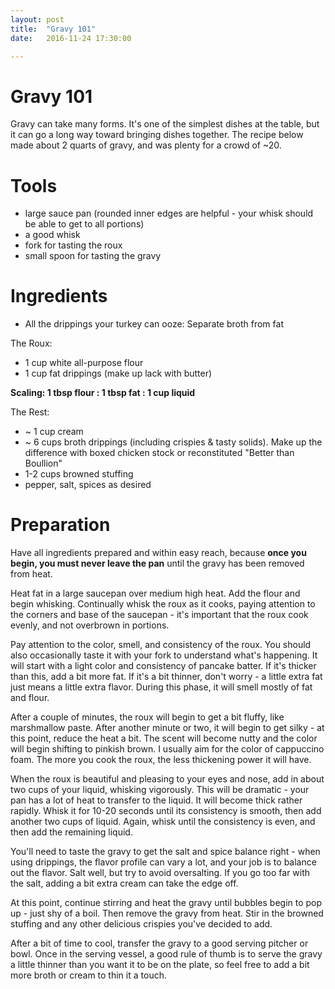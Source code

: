 ```yaml
---
layout: post
title:  "Gravy 101"
date:   2016-11-24 17:30:00

---
```

# Gravy 101

Gravy can take many forms.  It's one of the simplest dishes at the table, but it can go a long way toward bringing dishes together.  The recipe below made about 2 quarts of gravy, and was plenty for a crowd of ~20.

# Tools

* large sauce pan (rounded inner edges are helpful - your whisk should be able to get to all portions)
* a good whisk
* fork for tasting the roux
* small spoon for tasting the gravy

# Ingredients

* All the drippings your turkey can ooze:  Separate broth from fat

The Roux: 

* 1 cup white all-purpose flour 
* 1 cup fat drippings (make up lack with butter)

**Scaling: 1 tbsp flour : 1 tbsp fat : 1 cup liquid**

The Rest: 

* ~ 1 cup cream
* ~ 6 cups broth drippings (including crispies & tasty solids).  Make up the difference with boxed chicken stock or reconstituted "Better than Boullion"
* 1-2 cups browned stuffing
* pepper, salt, spices as desired

# Preparation

Have all ingredients prepared and within easy reach, because **once you begin, you must never leave the pan** until the gravy has been removed from heat.

Heat fat in a large saucepan over medium high heat.  Add the flour and begin whisking.  Continually whisk the roux as it cooks, paying attention to the corners and base of the saucepan - it's important that the roux cook evenly, and not overbrown in portions.

Pay attention to the color, smell, and consistency of the roux.  You should also occasionally taste it with your fork to understand what's happening.  It will start with a light color and consistency of pancake batter.  If it's thicker than this, add a bit more fat.  If it's a bit thinner, don't worry - a little extra fat just means a little extra flavor.  During this phase, it will smell mostly of fat and flour.

After a couple of minutes, the roux will begin to get a bit fluffy, like marshmallow paste.  After another minute or two, it will begin to get silky - at this point, reduce the heat a bit.  The scent will become nutty and the color will begin shifting to pinkish brown.  I usually aim for the color of cappuccino foam.  The more you cook the roux, the less thickening power it will have.

When the roux is beautiful and pleasing to your eyes and nose, add in about two cups of your liquid, whisking vigorously.  This will be dramatic - your pan has a lot of heat to transfer to the liquid.  It will become thick rather rapidly.  Whisk it for 10-20 seconds until its consistency is smooth, then add another two cups of liquid.  Again, whisk until the consistency is even, and then add the remaining liquid.  

You'll need to taste the gravy to get the salt and spice balance right - when using drippings, the flavor profile can vary a lot, and your job is to balance out the flavor. Salt well, but try to avoid oversalting.  If you go too far with the salt, adding a bit extra cream can take the edge off.

At this point, continue stirring and heat the gravy until bubbles begin to pop up - just shy of a boil.  Then remove the gravy from heat.  Stir in the browned stuffing and any other delicious crispies you've decided to add.  

After a bit of time to cool, transfer the gravy to a good serving pitcher or bowl.  Once in the serving vessel, a good rule of thumb is to serve the gravy a little thinner than you want it to be on the plate, so feel free to add a bit more broth or cream to thin it a touch.